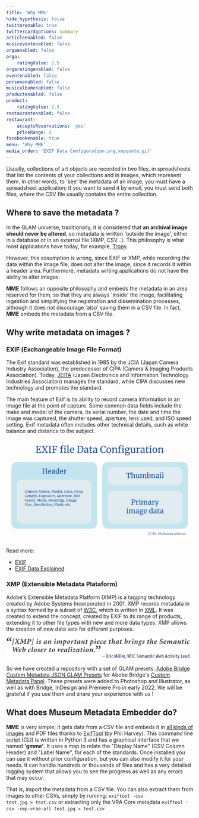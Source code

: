 ```yaml
---
title: 'Why MME'
hide_hypothesis: false
twitterenable: true
twittercardoptions: summary
articleenabled: false
musiceventenabled: false
orgaenabled: false
orga:
    ratingValue: 2.5
orgaratingenabled: false
eventenabled: false
personenabled: false
musicalbumenabled: false
productenabled: false
product:
    ratingValue: 2.5
restaurantenabled: false
restaurant:
    acceptsReservations: 'yes'
    priceRange: $
facebookenable: true
menu: 'Why MME'
media_order: 'EXIF Data Configuration.png,xmpquote.gif'
---
```


Usually, collections of art objects are recorded in two files, in spreadsheets that list the contents of your collections and in images, which represent them. 
In other words, to 'see' the metadata of an image, you must have a spreadsheet application; if you want to send it by email, you must send both files, where the CSV file usually contains the entire collection.

## Where to save the metadata ?
In the GLAM universe, traditionally, it is considered that **an archival image should never be altered**, so metadata is written 'outside the image', either in a database or in an external file (XMP, CSV...). This philosophy is what most applications have today, for example, [Tropy](https://tropy.org/).

However, this assumption is wrong, since EXIF or XMP, while recording the data within the image file, does not alter the image, since it records it within a header area. Furthermore, metadata writing applications do not have the ability to alter images.

**MME** follows an opposite philosophy and embeds the metadata in an area reserved for them, so that they are always 'inside' the image, facilitating ingestion and simplifying the registration and dissemination processes, although it does not discourage 'also' saving them in a CSV file. In fact, **MME** embeds the metadata from a CSV file.

## Why write metadata on images ?

### EXIF (Exchangeable Image File Format)
The Exif standard was established in 1985 by the JCIA (Japan Camera Industry Association), the predecessor of CIPA (Camera & Imaging Products Association). Today, [JEITA](https://www.jeita.or.jp/english/) (Japan Electronics and Information Technology Industries Association) manages the standard, while CIPA discusses new technology and promotes the standard.

The main feature of Exif is its ability to record camera information in an image file at the point of capture. Some common data fields include the make and model of the camera, its serial number, the date and time the image was captured, the shutter speed, aperture, lens used, and ISO speed setting. Exif metadata often includes other technical details, such as white balance and distance to the subject.

![EXIF%20Data%20Configuration](EXIF%20Data%20Configuration.png "EXIF%20Data%20Configuration")

Read more:
* [EXIF](https://es.wikipedia.org/wiki/Exchangeable_image_file_format)
* [EXIF Data Explained](https://photographylife.com/what-is-exif-data)

### XMP (Extensible Metadata Plataform)

Adobe's Extensible Metadata Platform (XMP) is a tagging technology created by Adobe Systems Incorporated in 2001. XMP records metadata in a syntax formed by a subset of [W3C](https://www.w3.org/), which is written in [XML](https://www.w3.org/XML/).
It was created to extend the concept, created by EXIF to its range of products, extending it to other file types with new and more data types.
XMP allows the creation of new data sets for different purposes.

![xmpquote](xmpquote.gif "xmpquote")

So we have created a repository with a set of GLAM presets: [Adobe Bridge Custom Metadata JSON GLAM Presets](https://github.com/MuseosAbiertos/Adobe-Bridge-Custom-Metadata-JSON-Presets) for Abobe Bridge's [Custom Metadata Panel](https://github.com/adobe-dmeservices/custom-metadata).
These presets were added to Photoshop and Illustrator, as well as with Bridge, InDesign and Premiere Pro in early 2022.
We will be grateful if you use them and share your experience with us !

## What does Museum Metadata Embedder do?

**MME** is very simple; it gets data from a CSV file and embeds it in [all kinds of images](https://exiftool.org/#supported) and PDF files thanks to [ExifTool](https://exiftool.org/) (by Phil Harvey).
This command line script (CLI) is written in Python 3 and has a graphical interface that we named **'gmme'**.
It uses a map to relate the "Display Name" (CSV Column Header) and "Label Name", for each of the standards.
Once installed you can use it without prior configuration, but you can also modify it for your needs.
It can handle hundreds or thousands of files and has a very detailed logging system that allows you to see the progress as well as any errors that may occur.

That is, import the metadata from a CSV file. You can also extract them from images to other CSVs, simply by running:
<code>exiftool -csv test.jpg > test.csv</code>
or extracting only the VRA Core metadata
<code>exiftool -csv -xmp-vrae:all test.jpg > test.csv</code>




